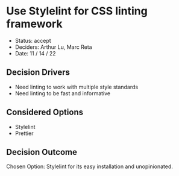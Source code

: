 # Use Stylelint for CSS linting framework

- Status: accept
- Deciders: Arthur Lu, Marc Reta
- Date: 11 / 14 / 22

## Decision Drivers

- Need linting to work with multiple style standards
- Need linting to be fast and informative

## Considered Options

- Stylelint
- Prettier

## Decision Outcome

Chosen Option: Stylelint for its easy installation and unopinionated.
